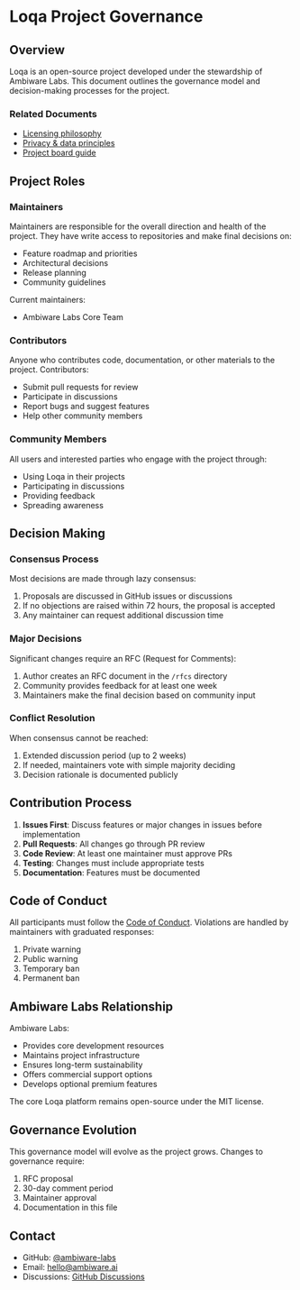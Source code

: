 # Loqa Project Governance

## Overview

Loqa is an open-source project developed under the stewardship of Ambiware Labs. This document outlines the governance model and decision-making processes for the project.

### Related Documents

- [Licensing philosophy](licensing.md)
- [Privacy & data principles](privacy.md)
- [Project board guide](PROJECT_BOARD.md)

## Project Roles

### Maintainers

Maintainers are responsible for the overall direction and health of the project. They have write access to repositories and make final decisions on:

- Feature roadmap and priorities
- Architectural decisions
- Release planning
- Community guidelines

Current maintainers:
- Ambiware Labs Core Team

### Contributors

Anyone who contributes code, documentation, or other materials to the project. Contributors:

- Submit pull requests for review
- Participate in discussions
- Report bugs and suggest features
- Help other community members

### Community Members

All users and interested parties who engage with the project through:

- Using Loqa in their projects
- Participating in discussions
- Providing feedback
- Spreading awareness

## Decision Making

### Consensus Process

Most decisions are made through lazy consensus:

1. Proposals are discussed in GitHub issues or discussions
2. If no objections are raised within 72 hours, the proposal is accepted
3. Any maintainer can request additional discussion time

### Major Decisions

Significant changes require an RFC (Request for Comments):

1. Author creates an RFC document in the `/rfcs` directory
2. Community provides feedback for at least one week
3. Maintainers make the final decision based on community input

### Conflict Resolution

When consensus cannot be reached:

1. Extended discussion period (up to 2 weeks)
2. If needed, maintainers vote with simple majority deciding
3. Decision rationale is documented publicly

## Contribution Process

1. **Issues First**: Discuss features or major changes in issues before implementation
2. **Pull Requests**: All changes go through PR review
3. **Code Review**: At least one maintainer must approve PRs
4. **Testing**: Changes must include appropriate tests
5. **Documentation**: Features must be documented

## Code of Conduct

All participants must follow the [Code of Conduct](CODE_OF_CONDUCT.md). Violations are handled by maintainers with graduated responses:

1. Private warning
2. Public warning
3. Temporary ban
4. Permanent ban

## Ambiware Labs Relationship

Ambiware Labs:

- Provides core development resources
- Maintains project infrastructure
- Ensures long-term sustainability
- Offers commercial support options
- Develops optional premium features

The core Loqa platform remains open-source under the MIT license.

## Governance Evolution

This governance model will evolve as the project grows. Changes to governance require:

1. RFC proposal
2. 30-day comment period
3. Maintainer approval
4. Documentation in this file

## Contact

- GitHub: [@ambiware-labs](https://github.com/ambiware-labs)
- Email: hello@ambiware.ai
- Discussions: [GitHub Discussions](https://github.com/ambiware-labs/loqa-meta/discussions)
